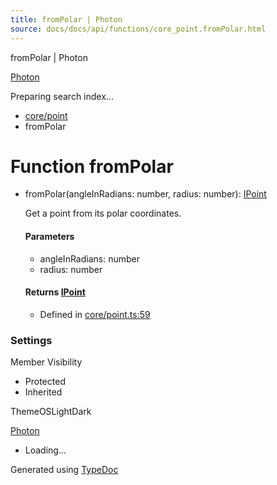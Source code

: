 ```yaml
---
title: fromPolar | Photon
source: docs/docs/api/functions/core_point.fromPolar.html
---
```


fromPolar | Photon

[Photon](../index.html)




Preparing search index...

* [core/point](../modules/core_point.html)
* fromPolar

# Function fromPolar

* fromPolar(angleInRadians: number, radius: number): [IPoint](../interfaces/core_schema.IPoint.html)

  Get a point from its polar coordinates.

  #### Parameters

  + angleInRadians: number
  + radius: number

  #### Returns [IPoint](../interfaces/core_schema.IPoint.html)

  + Defined in [core/point.ts:59](https://github.com/mwhite454/photon/blob/main/packages/photon/src/core/point.ts#L59)

### Settings

Member Visibility

* Protected
* Inherited

ThemeOSLightDark

[Photon](../index.html)

* Loading...

Generated using [TypeDoc](https://typedoc.org/)
